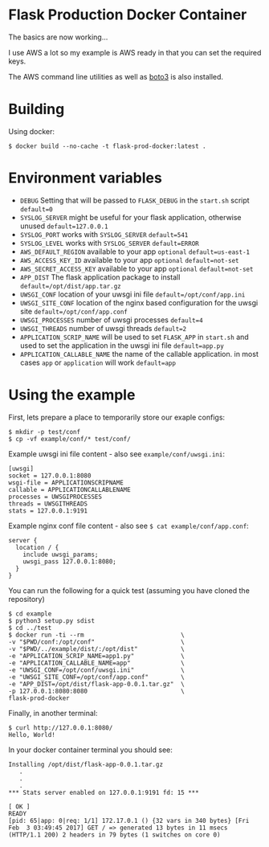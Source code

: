 # Flask Production Docker Container

The basics are now working...

I use AWS a lot so my example is AWS ready in that you can set the required keys.

The AWS command line utilities as well as [boto3](https://boto3.readthedocs.io/en/latest/) is also installed.

# Building

Using docker:

	$ docker build --no-cache -t flask-prod-docker:latest .

# Environment variables

* `DEBUG` Setting that will be passed to `FLASK_DEBUG` in the `start.sh` script `default=0`
* `SYSLOG_SERVER` might be useful for your flask application, otherwise unused `default=127.0.0.1`
* `SYSLOG_PORT` works with `SYSLOG_SERVER` `default=541`
* `SYSLOG_LEVEL` works with `SYSLOG_SERVER` `default=ERROR`
* `AWS_DEFAULT_REGION` available to your app `optional` `default=us-east-1`
* `AWS_ACCESS_KEY_ID` available to your app `optional` `default=not-set`
* `AWS_SECRET_ACCESS_KEY` available to your app `optional` `default=not-set`
* `APP_DIST` The flask application package to install `default=/opt/dist/app.tar.gz`
* `UWSGI_CONF` location of your uwsgi ini file `default=/opt/conf/app.ini`
* `UWSGI_SITE_CONF` location of the nginx based configuration for the uwsgi site `default=/opt/conf/app.conf`
* `UWSGI_PROCESSES` number of uwsgi processes `default=4`
* `UWSGI_THREADS` number of uwsgi threads `default=2`
* `APPLICATION_SCRIP_NAME` will be used to set `FLASK_APP` in `start.sh` and used to set the application in the uwsgi ini file `default=app.py`
* `APPLICATION_CALLABLE_NAME` the name of the callable application. in most cases `app` or `application` will work `default=app`


# Using the example

First, lets prepare a place to temporarily store our exaple configs:

	$ mkdir -p test/conf
	$ cp -vf example/conf/* test/conf/

Example uwsgi ini file content - also see `example/conf/uwsgi.ini`:

	[uwsgi]
	socket = 127.0.0.1:8080
	wsgi-file = APPLICATIONSCRIPNAME
	callable = APPLICATIONCALLABLENAME
	processes = UWSGIPROCESSES
	threads = UWSGITHREADS
	stats = 127.0.0.1:9191

Example nginx conf file content - also see `$ cat example/conf/app.conf`: 

	server {
	  location / {
	    include uwsgi_params;
	    uwsgi_pass 127.0.0.1:8080;
	  }
	}

You can run the following for a quick test (assuming you have cloned the repository)

	$ cd example
	$ python3 setup.py sdist
	$ cd ../test
	$ docker run -ti --rm                           \
	-v "$PWD/conf:/opt/conf"                        \
	-v "$PWD/../example/dist/:/opt/dist"            \
	-e "APPLICATION_SCRIP_NAME=app1.py"             \
	-e "APPLICATION_CALLABLE_NAME=app"              \
	-e "UWSGI_CONF=/opt/conf/uwsgi.ini"             \
	-e "UWSGI_SITE_CONF=/opt/conf/app.conf"         \
	-e "APP_DIST=/opt/dist/flask-app-0.0.1.tar.gz"  \
	-p 127.0.0.1:8080:8080                          \
	flask-prod-docker

Finally, in another terminal:

	$ curl http://127.0.0.1:8080/
	Hello, World!

In your docker container terminal you should see:

	Installing /opt/dist/flask-app-0.0.1.tar.gz
	   .
	   .
	   .
	*** Stats server enabled on 127.0.0.1:9191 fd: 15 ***
	                                                                                                                        [ OK ]
	READY
	[pid: 65|app: 0|req: 1/1] 172.17.0.1 () {32 vars in 340 bytes} [Fri Feb  3 03:49:45 2017] GET / => generated 13 bytes in 11 msecs (HTTP/1.1 200) 2 headers in 79 bytes (1 switches on core 0)

